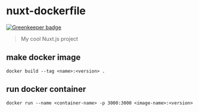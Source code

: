 # nuxt-dockerfile

[![Greenkeeper badge](https://badges.greenkeeper.io/seongjoojin/nuxtjs-dockerfile.svg)](https://greenkeeper.io/)

> My cool Nuxt.js project

## make docker image

``` 
docker build --tag <name>:<version> .
```

## run docker container

``` 
docker run --name <container-name> -p 3000:3000 <image-name>:<version>
``` 
